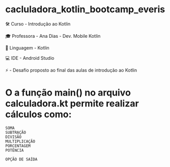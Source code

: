 # cacluladora_kotlin_bootcamp_everis
  
 🛠️ Curso - Introdução ao Kotlin
 
 🎓 Professora - Ana Dias - Dev. Mobile Kotlin
 
 📱 Linguagem - Kotlin

 💻 IDE - Android Studio
 
 ⚡ - Desafio proposto ao final das aulas de introdução ao Kotlin
 
 # O a função main() no arquivo calculadora.kt permite realizar cálculos como:
 
    SOMA
    SUBTRAÇÃO
    DIVISÃO
    MULTIPLICAÇÃO
    PORCENTAGEM
    POTÊNCIA
    
    OPÇÃO DE SAÍDA
 
